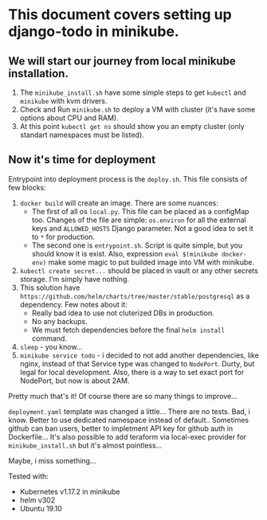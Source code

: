 # This document covers setting up django-todo in minikube.

## We will start our journey from local minikube installation. 
1. The `minikube_install.sh` have some simple steps to get `kubectl` and `minikube` with kvm drivers.
2. Check and Run `minikube.sh` to deploy a VM with cluster (it's have some options about CPU and RAM).
3. At this point `kubectl get ns` should show you an empty cluster (only standart namespaces must be listed).

## Now it's time for deployment
Entrypoint into deployment process is the `deploy.sh`. This file consists of few blocks:

1. `docker build` will create an image. There are some nuances: 
    - The first of all os `local.py`. This file can be placed as a configMap too. Changes of the file are simple: `os.environ`
    for all the external keys and `ALLOWED_HOSTS` Django parameter. Not a good idea to set it to `*` for production.
    - The second one is `entrypoint.sh`. Script is quite simple, but you should know it is exist.
    Also, expression `eval $(minikube docker-env)` make some magic to put builded image into VM with minikube.
2. `kubectl create secret...` should be placed in vault or any other secrets storage. I'm simply have nothing.
3. This solution have `https://github.com/helm/charts/tree/master/stable/postgresql` as a dependency. Few notes about it:
    - Really bad idea to use not cluterized DBs in production.
    - No any backups.
    - We must fetch dependencies before the final `helm install` command.
4. `sleep` - you know...
5. `minikube service todo` - i decided to not add another dependencies, like nginx, instead of that Service type was changed to `NodePort`.
    Durty, but legal for local development. Also, there is a way to set exact port for NodePort, but now is about 2AM.

Pretty much that's it! 
Of course there are so many things to improve...

`deployment.yaml` template was changed a little... 
There are no tests. Bad, i know.
Better to use dedicated namespace instead of default..
Sometimes github can ban users, better to impletment API key for github auth in Dockerfile...
It's also possible to add teraform via local-exec provider for `minikube_install.sh` but it's almost pointless...

Maybe, i miss something...

Tested with:
 - Kubernetes v1.17.2 in minikube
 - helm v302
 - Ubuntu 19.10
